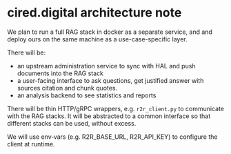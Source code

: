 # cired.digital architecture note

We plan to run a full RAG stack in docker as a separate service, and and deploy ours on the same machine as a use-case-specific layer.

There will be:

- an  upstream administration service to sync with HAL and push documents into the RAG stack
- a user-facing interface to  ask questions, get justified answer with sources citation and chunk quotes.
- an analysis backend to see statistics and reports

There will be thin HTTP/gRPC wrappers, e.g. ```r2r_client.py``` to communicate with the RAG stacks. It will be abstracted to a common interface so that different stacks can be used, without excess.

We will use env‑vars (e.g. R2R_BASE_URL, R2R_API_KEY) to configure the client at runtime.
